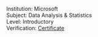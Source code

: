 Institution: Microsoft\
Subject: Data Analysis & Statistics\
Level: Introductory\
Verification: [Certificate](https://courses.edx.org/certificates/2c63bc15f7964812b09289c802d7f594)
